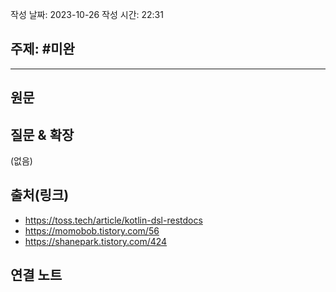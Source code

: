 작성 날짜: 2023-10-26
작성 시간: 22:31

## 주제: #미완

----
## 원문


## 질문 & 확장

(없음)

## 출처(링크)
- https://toss.tech/article/kotlin-dsl-restdocs
- https://momobob.tistory.com/56
- https://shanepark.tistory.com/424
## 연결 노트










